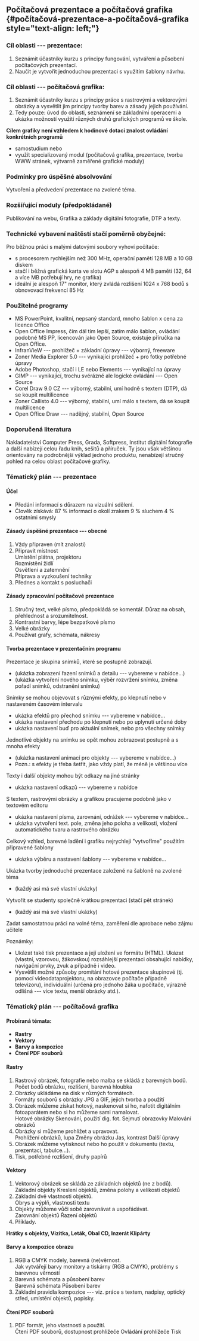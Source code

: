 ## Počítačová prezentace a počítačová grafika {#počítačová-prezentace-a-počítačová-grafika style="text-align: left;"}

### Cíl oblasti --- prezentace:

1.  Seznámit účastníky kurzu s principy fungování, vytváření a působení
    počítačových prezentací.
2.  Naučit je vytvořit jednoduchou prezentaci s využitím šablony návrhu.

### Cíl oblasti --- počítačová grafika:

1.  Seznámit účastníky kurzu s principy práce s rastrovými a vektorovými
    obrázky a vysvětlit jim principy tvorby barev a zásady jejich
    používání.
2.  Tedy pouze: úvod do oblasti, seznámení se základními operacemi a
    ukázka možností využití různých druhů grafických programů ve škole.

**Cílem grafiky není vzhledem k hodinové dotaci znalost ovládání
konkrétních programů**

-   samostudium nebo
-   využít specializovaný modul (počítačová grafika, prezentace, tvorba
    WWW stránek, výtvarně zaměřené grafické moduly)

### Podmínky pro úspěšné absolvování

Vytvoření a předvedení prezentace na zvolené téma.

### Rozšiřující moduly (předpokládané)

Publikování na webu, Grafika a základy digitální fotografie, DTP a
texty.

### Technické vybavení naštěstí stačí poměrně obyčejné:

Pro běžnou práci s malými datovými soubory vyhoví počítače:

-   s procesorem rychlejším než 300 MHz, operační pamětí 128 MB a 10 GB
    diskem
-   stačí i běžná grafická karta ve slotu AGP s alespoň 4 MB paměti (32,
    64 a více MB potřebují hry, ne grafika)
-   ideální je alespoň 17\" monitor, který zvládá rozlišení 1024 x 768
    bodů s obnovovací frekvencí 85 Hz

### Použitelné programy

-   MS PowerPoint, kvalitní, nepsaný standard, mnoho šablon x cena za
    licence Office
-   Open Office Impress, čím dál tím lepší, zatím málo šablon, ovládání
    podobné MS PP, licencován jako Open Source, existuje příručka na
    Open Office.
-   InfranVieW --- prohlížeč + základní úpravy --- výborný, freeware
-   Zoner Media Explorer 5.0 --- vynikající prohlížeč + pro fotky
    potřebné úpravy
-   Adobe Photoshop, stačí i LE nebo Elements --- vynikající na úpravy
-   GIMP --- vynikající, trochu svérázné ale logické ovládání --- Open
    Source
-   Corel Draw 9.0 CZ --- výborný, stabilní, umí hodně s textem (DTP),
    dá se koupit multilicence
-   Zoner Callisto 4.0 --- výborný, stabilní, umí málo s textem, dá se
    koupit multilicence
-   Open Office Draw --- nadějný, stabilní, Open Source

### Doporučená literatura

Nakladatelství Computer Press, Grada, Softpress, Institut digitální
fotografie a další nabízejí celou řadu knih, sešitů a příruček. Ty jsou
však většinou orientovány na podrobnější výklad jednoho produktu,
nenabízejí stručný pohled na celou oblast počítačové grafiky.

### Tématický plán --- prezentace

#### Účel

-   Předání informací s důrazem na vizuální sdělení.
-   Člověk získává: 87 % informací o okolí zrakem 9 % sluchem 4 %
    ostatními smysly

#### Zásady úspěšné prezentace --- obecné

1.  Vždy připraven (mít znalosti)
2.  Připravit místnost\
    Umístění plátna, projektoru\
    Rozmístění židlí\
    Osvětlení a zatemnění\
    Příprava a vyzkoušení techniky
3.  Přednes a kontakt s posluchači

#### Zásady zpracování počítačové prezentace

1.  Stručný text, velké písmo, předpokládá se komentář. Důraz na obsah,
    přehlednost a srozumitelnost.
2.  Kontrastní barvy, lépe bezpatkové písmo
3.  Velké obrázky
4.  Používat grafy, schémata, nákresy

#### Tvorba prezentace v prezentačním programu

Prezentace je skupina snímků, které se postupně zobrazují.

-   (ukázka zobrazení řazení snímků a detailu --- vybereme v nabídce...)
-   (ukázka vytvoření nového snímku, výběr rozvržení snímku, změna
    pořadí snímků, odstranění snímku)

Snímky se mohou objevovat s různými efekty, po klepnutí nebo v
nastaveném časovém intervalu

-   ukázka efektů pro přechod snímku --- vybereme v nabídce...
-   ukázka nastavení přechodu po klepnutí nebo po uplynutí určené doby
-   ukázka nastavení buď pro aktuální snímek, nebo pro všechny snímky

Jednotlivé objekty na snímku se opět mohou zobrazovat postupně a s mnoha
efekty

-   (ukázka nastavení animací pro objekty --- vybereme v nabídce...)
-   Pozn.: s efekty je třeba šetřit, jako vždy platí, že méně je
    většinou více

Texty i další objekty mohou být odkazy na jiné stránky

-   ukázka nastavení odkazů --- vybereme v nabídce

S textem, rastrovými obrázky a grafikou pracujeme podobně jako v
textovém editoru

-   ukázka nastavení písma, zarovnání, odrážek --- vybereme v nabídce...
-   ukázka vytvoření text. pole, změna jeho poloha a velikosti, vložení
    automatického tvaru a rastrového obrázku

Celkový vzhled, barevné ladění i grafiku nejrychleji "vytvoříme"
použitím připravené šablony

-   ukázka výběru a nastavení šablony --- vybereme v nabídce...

Ukázka tvorby jednoduché prezentace založené na šabloně na zvolené téma

-   (každý asi má své vlastní ukázky)

Vytvořit se studenty společně krátkou prezentaci (stačí pět stránek)

-   (každý asi má své vlastní ukázky)

Zadat samostatnou práci na volné téma, zaměření dle aprobace nebo zájmu
učitele

Poznámky:

-   Ukázat také tisk prezentace a její uložení ve formátu (HTML). Ukázat
    (vlastní, vzorovou, žákovskou) rozsáhlejší prezentaci obsahující
    nabídky, navigační prvky, zvuk a případně i video.
-   Vysvětlit možné způsoby promítání hotové prezentace skupinové (tj.
    pomocí videodataprojektoru, na obrazovce počítače případně
    televizoru), individuální (určená pro jednoho žáka u počítače,
    výrazně odlišná --- více textu, menší obrázky atd.).

### Tématický plán --- počítačová grafika

#### Probíraná témata:

-   **Rastry**
-   **Vektory**
-   **Barvy a kompozice**
-   **Čtení PDF souborů**

#### Rastry

1.  Rastrový obrázek, fotografie nebo malba se skládá z barevných bodů.\
    Počet bodů obrázku, rozlišení, barevná hloubka
2.  Obrázky ukládáme na disk v různých formátech.\
    Formáty souborů s obrázky JPG a GIF, jejich tvorba a použití
3.  Obrázek můžeme získat hotový, naskenovat si ho, nafotit digitálním
    fotoaparátem nebo si ho můžeme sami namalovat.\
    Hotové obrázky Skenování, použití dig. fot. Sejmutí obrazovky
    Malování obrázků
4.  Obrázky si můžeme prohlížet a upravovat.\
    Prohlížení obrázků, lupa Změny obrázku Jas, kontrast Další úpravy
5.  Obrázek můžeme vytisknout nebo ho použít v dokumentu (textu,
    prezentaci, tabulce...).
6.  Tisk, potřebné rozlišení, druhy papírů

#### Vektory

1.  Vektorový obrázek se skládá ze základních objektů (ne z bodů).\
    Základní objekty Kreslení objektů, změna polohy a velikosti objektů
2.  Základní dvě vlastnosti objektů.\
    Obrys a výplň, vlastnosti textu
3.  Objekty můžeme vůči sobě zarovnávat a uspořádávat.\
    Zarovnání objektů Řazení objektů
4.  Příklady.

**Hrátky s objekty, Vizitka, Leták, Obal CD, Inzerát Klipárty**

#### Barvy a kompozice obrazu

1.  RGB a CMYK modely, barevná (ne)věrnost.\
    Jak vytvářejí barvy monitory a tiskárny (RGB a CMYK), problémy s
    barevnou věrností
2.  Barevná schémata a působení barev\
    Barevná schémata Působení barev
3.  Základní pravidla kompozice --- viz. práce s textem, nadpisy,
    optický střed, umístění objektů, popisky.

#### Čtení PDF souborů

1.  PDF formát, jeho vlastnosti a použití.\
    Čtení PDF souborů, dostupnost prohlížeče Ovládání prohlížeče Tisk

